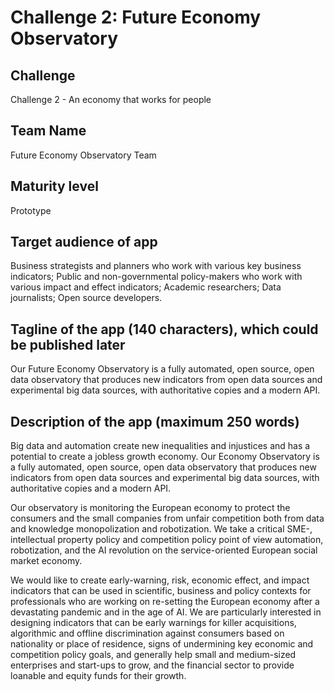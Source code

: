 # Challenge 2: Future Economy Observatory

## Challenge 

Challenge 2 - An economy that works for people

## Team Name

Future Economy Observatory Team

## Maturity level

Prototype

## Target audience of app

Business strategists and planners who work with various key business indicators;
Public and non-governmental policy-makers who work with various impact and effect indicators;
Academic researchers;
Data journalists;
Open source developers.

## Tagline of the app (140 characters), which could be published later

Our Future Economy Observatory is a fully automated, open source, open data observatory that produces new indicators from open data sources and experimental big data sources, with authoritative copies and a modern API.

## Description of the app (maximum 250 words)

Big data and automation create new inequalities and injustices and has a potential to create a jobless growth economy. Our Economy Observatory is a fully automated, open source, open data observatory that produces new indicators from open data sources and experimental big data sources, with authoritative copies and a modern API.

Our observatory is monitoring the European economy to protect the consumers and the small companies from unfair competition both from data and knowledge monopolization and robotization. We take a critical SME-, intellectual property policy and competition policy point of view automation, robotization, and the AI revolution on the service-oriented European social market economy.

We would like to create early-warning, risk, economic effect, and impact indicators that can be used in scientific, business and policy contexts for professionals who are working on re-setting the European economy after a devastating pandemic and in the age of AI. We are particularly interested in designing indicators that can be early warnings for killer acquisitions, algorithmic and offline discrimination against consumers based on nationality or place of residence, signs of undermining key economic and competition policy goals, and generally help small and medium-sized enterprises and start-ups to grow, and the financial sector to provide loanable and equity funds for their growth. 
